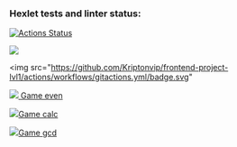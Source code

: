 ### Hexlet tests and linter status:

[![Actions Status](https://github.com/Kriptonvip/frontend-project-lvl1/workflows/hexlet-check/badge.svg)](https://github.com/Kriptonvip/frontend-project-lvl1/actions)

<a href="https://codeclimate.com/github/codeclimate/codeclimate/maintainability"><img src="https://api.codeclimate.com/v1/badges/a99a88d28ad37a79dbf6/maintainability" /></a>

<img src="https://github.com/Kriptonvip/frontend-project-lvl1/actions/workflows/gitactions.yml/badge.svg"

<a href="https://asciinema.org/a/fOJUNpE4kjerETvmhOKhchH77" target="_blank"><img src="https://asciinema.org/a/fOJUNpE4kjerETvmhOKhchH77.svg" /> Game even</a>

<a href="https://asciinema.org/a/wxSO5tmSQq7TgzkL6dqoNgA9s" target="_blank"><img src="https://asciinema.org/a/fOJUNpE4kjerETvmhOKhchH77.svg" />Game calc</a>

<a href="https://asciinema.org/a/qfWWGCb7fdkwFzMiSDbIs7Um2" target="_blank"><img src="https://asciinema.org/a/fOJUNpE4kjerETvmhOKhchH77.svg" />Game gcd</a>